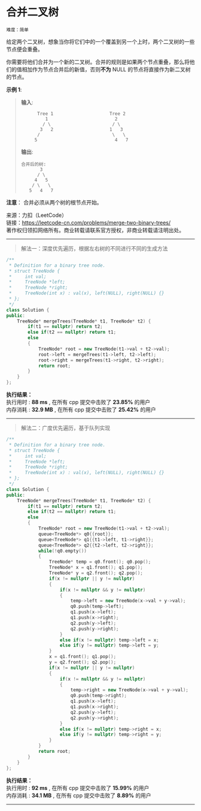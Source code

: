 # 合并二叉树 #  
`难度：简单` 

给定两个二叉树，想象当你将它们中的一个覆盖到另一个上时，两个二叉树的一些节点便会重叠。  

你需要将他们合并为一个新的二叉树。合并的规则是如果两个节点重叠，那么将他们的值相加作为节点合并后的新值，否则**不为** NULL 的节点将直接作为新二叉树的节点。

**示例 1**:  
>**输入**:   
>```  
>       Tree 1                     Tree 2                  
>          1                         2                             
>         / \                       / \                            
>        3   2                     1   3                        
>       /                           \   \                      
>      5                             4   7                  
>```  
>**输出**:   
>```  
>合并后的树:  
>	     3  
>	    / \  
>	   4   5  
>	  / \   \   
>	 5   4   7  
>```  

**注意**： 合并必须从两个树的根节点开始。  

来源：力扣（LeetCode）  
链接：https://leetcode-cn.com/problems/merge-two-binary-trees/  
著作权归领扣网络所有。商业转载请联系官方授权，非商业转载请注明出处。  

---  
>解法一：深度优先遍历，根据左右树的不同进行不同的生成方法  

```C++  
/**
 * Definition for a binary tree node.
 * struct TreeNode {
 *     int val;
 *     TreeNode *left;
 *     TreeNode *right;
 *     TreeNode(int x) : val(x), left(NULL), right(NULL) {}
 * };
 */
class Solution {
public:
    TreeNode* mergeTrees(TreeNode* t1, TreeNode* t2) {
        if(t1 == nullptr) return t2;
        else if(t2 == nullptr) return t1;
        else
        {
            TreeNode* root = new TreeNode(t1->val + t2->val);
            root->left = mergeTrees(t1->left, t2->left);
            root->right = mergeTrees(t1->right, t2->right);
            return root;
        }
    }
};
```  

**执行结果：**  
执行用时 : **88 ms** , 在所有 cpp 提交中击败了 **23.85%** 的用户  
内存消耗 : **32.9 MB** , 在所有 cpp 提交中击败了 **25.42%** 的用户  

---  
>解法二：广度优先遍历，基于队列实现  

```C++  
/**
 * Definition for a binary tree node.
 * struct TreeNode {
 *     int val;
 *     TreeNode *left;
 *     TreeNode *right;
 *     TreeNode(int x) : val(x), left(NULL), right(NULL) {}
 * };
 */
class Solution {
public:
    TreeNode* mergeTrees(TreeNode* t1, TreeNode* t2) {
        if(t1 == nullptr) return t2;
        else if(t2 == nullptr) return t1;
        else
        {
            TreeNode* root = new TreeNode(t1->val + t2->val);
            queue<TreeNode*> q0{{root}};
            queue<TreeNode*> q1{{t1->left, t1->right}};
            queue<TreeNode*> q2{{t2->left, t2->right}};
            while(!q0.empty())
            {
                TreeNode* temp = q0.front(); q0.pop();
                TreeNode* x = q1.front(); q1.pop();
                TreeNode* y = q2.front(); q2.pop();
                if(x != nullptr || y != nullptr)
                {
                    if(x != nullptr && y != nullptr)
                    {
                        temp->left = new TreeNode(x->val + y->val);
                        q0.push(temp->left);
                        q1.push(x->left);
                        q1.push(x->right);
                        q2.push(y->left);
                        q2.push(y->right);
                    }
                    else if(x != nullptr) temp->left = x;
                    else if(y != nullptr) temp->left = y;
                }
                x = q1.front(); q1.pop();
                y = q2.front(); q2.pop();
                if(x != nullptr || y != nullptr)
                {
                    if(x != nullptr && y != nullptr)
                    {
                        temp->right = new TreeNode(x->val + y->val);
                        q0.push(temp->right);
                        q1.push(x->left);
                        q1.push(x->right);
                        q2.push(y->left);
                        q2.push(y->right);
                    }
                    else if(x != nullptr) temp->right = x;
                    else if(y != nullptr) temp->right = y;
                }
            }
            return root;
        }
    }
};
```  

**执行结果：**  
执行用时 : **92 ms** , 在所有 cpp 提交中击败了 **15.99%** 的用户  
内存消耗 : **34.1 MB** , 在所有 cpp 提交中击败了 **8.89%** 的用户  

---  